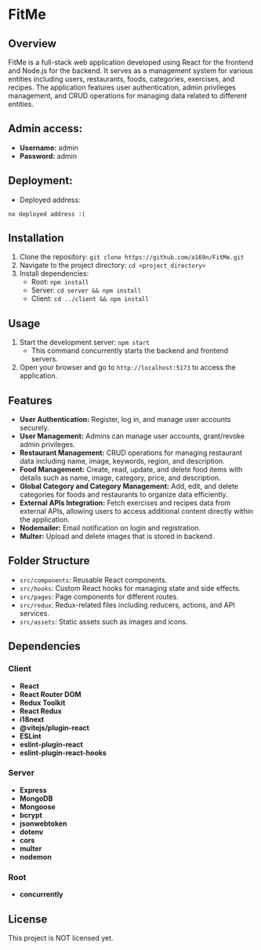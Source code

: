 # FitMe

## Overview
FitMe is a full-stack web application developed using React for the frontend and Node.js for the backend. It serves as a management system for various entities including users, restaurants, foods, categories, exercises, and recipes. The application features user authentication, admin privileges management, and CRUD operations for managing data related to different entities.

## Admin access:
* **Username:** admin
* **Password:** admin

## Deployment:
* Deployed address:
```
no deployed address :(
```

## Installation
1. Clone the repository: `git clone https://github.com/a169n/FitMe.git`
2. Navigate to the project directory: `cd <project_directory>`
3. Install dependencies:
   - Root: `npm install`
   - Server: `cd server && npm install`
   - Client: `cd ../client && npm install`

## Usage
1. Start the development server: `npm start`
   - This command concurrently starts the backend and frontend servers.
2. Open your browser and go to `http://localhost:5173` to access the application.

## Features
- **User Authentication:** Register, log in, and manage user accounts securely.
- **User Management:** Admins can manage user accounts, grant/revoke admin privileges.
- **Restaurant Management:** CRUD operations for managing restaurant data including name, image, keywords, region, and description.
- **Food Management:** Create, read, update, and delete food items with details such as name, image, category, price, and description.
- **Global Category and Category Management:** Add, edit, and delete categories for foods and restaurants to organize data efficiently.
- **External APIs Integration:** Fetch exercises and recipes data from external APIs, allowing users to access additional content directly within the application.
- **Nodemailer:** Email notification on login and registration.
- **Multer:** Upload and delete images that is stored in backend.

## Folder Structure
- `src/components`: Reusable React components.
- `src/hooks`: Custom React hooks for managing state and side effects.
- `src/pages`: Page components for different routes.
- `src/redux`: Redux-related files including reducers, actions, and API services.
- `src/assets`: Static assets such as images and icons.

## Dependencies
### Client
- **React**
- **React Router DOM**
- **Redux Toolkit**
- **React Redux**
- **i18next**
- **@vitejs/plugin-react**
- **ESLint**
- **eslint-plugin-react**
- **eslint-plugin-react-hooks**

### Server
- **Express**
- **MongoDB**
- **Mongoose**
- **bcrypt**
- **jsonwebtoken**
- **dotenv**
- **cors**
- **multer**
- **nodemon**


### Root
- **concurrently**

## License
This project is NOT licensed yet.
